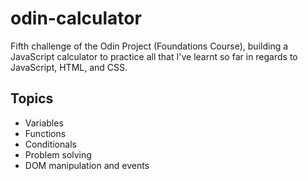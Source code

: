 # odin-calculator
Fifth challenge of the Odin Project (Foundations Course), building a JavaScript calculator to practice all that I've learnt so far in regards to JavaScript, HTML, and CSS.
## Topics
- Variables
- Functions
- Conditionals
- Problem solving
- DOM manipulation and events
